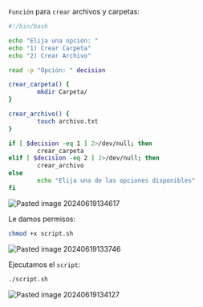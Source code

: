 ``Función`` para ``crear`` archivos y carpetas:

```Bash
#!/bin/bash

echo "Elija una opción: "
echo "1) Crear Carpeta"
echo "2) Crear Archivo"

read -p "Opción: " decision

crear_carpeta() {
        mkdir Carpeta/
}

crear_archivo() {
        touch archivo.txt
}

if [ $decision -eq 1 ] 2>/dev/null; then
        crear_carpeta
elif [ $decision -eq 2 ] 2>/dev/null; then
        crear_archivo
else
        echo "Elija una de las opciones disponibles"
fi
```

![Pasted image 20240619134617](https://github.com/user-attachments/assets/999e032a-7630-4730-a8c6-8709ca304900)

Le damos permisos:

```Bash
chmod +x script.sh
```
![Pasted image 20240619133746](https://github.com/user-attachments/assets/9044624d-0624-4c49-93b0-ae408b339284)

Ejecutamos el ``script``:

```Bash
./script.sh
```
![Pasted image 20240619134127](https://github.com/user-attachments/assets/8e8c2579-6604-476c-ba9d-515529d2bb5b)
